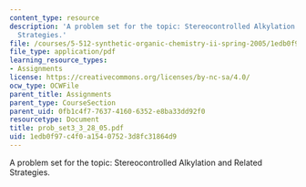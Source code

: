 ```yaml
---
content_type: resource
description: 'A problem set for the topic: Stereocontrolled Alkylation and Related
  Strategies.'
file: /courses/5-512-synthetic-organic-chemistry-ii-spring-2005/1edb0f97c4f0a15407523d8fc31864d9_prob_set3_3_28_05.pdf
file_type: application/pdf
learning_resource_types:
- Assignments
license: https://creativecommons.org/licenses/by-nc-sa/4.0/
ocw_type: OCWFile
parent_title: Assignments
parent_type: CourseSection
parent_uid: 0fb1c4f7-7637-4160-6352-e8ba33dd92f0
resourcetype: Document
title: prob_set3_3_28_05.pdf
uid: 1edb0f97-c4f0-a154-0752-3d8fc31864d9
---
```

A problem set for the topic: Stereocontrolled Alkylation and Related Strategies.